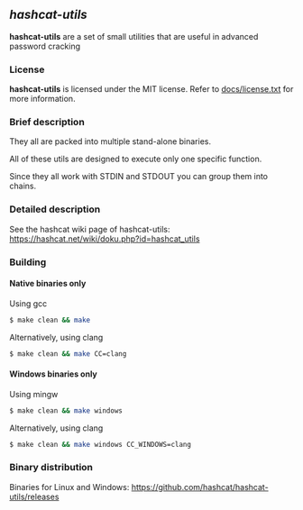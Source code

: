 ## *hashcat-utils* ##

**hashcat-utils** are a set of small utilities that are useful in advanced password cracking

### License ###

**hashcat-utils** is licensed under the MIT license. Refer to [docs/license.txt](docs/license.txt) for more information.

### Brief description ###

They all are packed into multiple stand-alone binaries.

All of these utils are designed to execute only one specific function.

Since they all work with STDIN and STDOUT you can group them into chains.

### Detailed description ###

See the hashcat wiki page of hashcat-utils: https://hashcat.net/wiki/doku.php?id=hashcat_utils

### Building ###

#### Native binaries only

Using gcc

```bash
$ make clean && make
```

Alternatively, using clang

```bash
$ make clean && make CC=clang
```

#### Windows binaries only

Using mingw

```bash
$ make clean && make windows
```

Alternatively, using clang

```bash
$ make clean && make windows CC_WINDOWS=clang
```

### Binary distribution ###

Binaries for Linux and Windows: https://github.com/hashcat/hashcat-utils/releases
